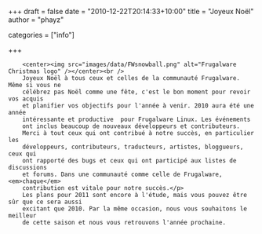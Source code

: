 
+++
draft = false
date = "2010-12-22T20:14:33+10:00"
title = "Joyeux Noël"
author = "phayz"

categories = ["info"]

+++

        <center><img src="images/data/FWsnowball.png" alt="Frugalware Christmas logo" /></center><br />
        Joyeux Noël à tous ceux et celles de la communauté Frugalware. Même si vous ne
        célébrez pas Noël comme une fête, c'est le bon moment pour revoir vos acquis
        et planifier vos objectifs pour l'année à venir. 2010 aura été une année
        intéressante et productive  pour Frugalware Linux. Les événements
        ont inclus beaucoup de nouveaux développeurs et contributeurs.
        Merci à tout ceux qui ont contribué à notre succès, en particulier les
        développeurs, contributeurs, traducteurs, artistes, bloggueurs, ceux qui
        ont rapporté des bugs et ceux qui ont participé aux listes de discussions
        et forums. Dans une communauté comme celle de Frugalware, <em>chaque</em>
        contribution est vitale pour notre succès.</p>
        Les plans pour 2011 sont encore à l'étude, mais vous pouvez être sûr que ce sera aussi
        excitant que 2010. Par la même occasion, nous vous souhaitons le meilleur
        de cette saison et nous vous retrouvons l'année prochaine.
        
        